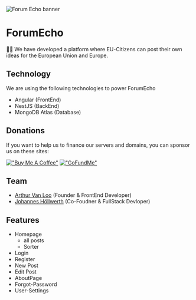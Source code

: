 ![Forum Echo banner](https://cdn.discordapp.com/attachments/858379652846321665/1012268474296447006/ForumEcho_banner.png)

# ForumEcho

🙋‍♀️ We have developed a platform where EU-Citizens can post their own ideas for the European Union and Europe. 

## Technology
We are using the following technologies to power ForumEcho
- Angular (FrontEnd)
- NestJS (BackEnd)
- MongoDB Atlas (Database)

## Donations
If you want to help us to finance our servers and domains, you can sponsor us on these sites:

[!["Buy Me A Coffee"](https://www.buymeacoffee.com/assets/img/custom_images/orange_img.png)](https://www.buymeacoffee.com/forumecho)
[!["GoFundMe"](https://cdn.discordapp.com/attachments/931996388617781269/1011712445049475233/Gofundme-logo.png)](https://www.gofundme.com/f/support-forum-echo)

## Team
- [Arthur Van Loo](https://github.com/avanloo01) (Founder & FrontEnd Developer)
- [Johannes Höllwerth](https://github.com/Baumistlustig) (Co-Foudner & FullStack Devloper)

## Features

- Homepage
    - all posts
    - Sorter
- Login
- Register
- New Post
- Edit Post
- AboutPage
- Forgot-Password
- User-Settings

